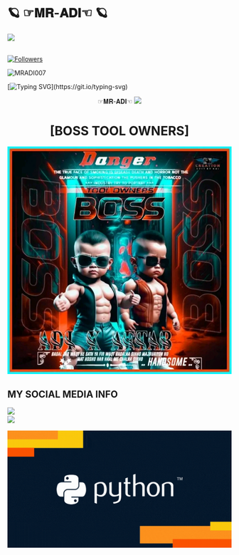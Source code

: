 # 🪐 ☞𝐌𝐑-𝐀𝐃𝐈☜  🪐
>
![](https://media.tenor.com/iVCiM9W7cvYAAAAd/welcome.gif)
## <a href="https://github.com/Mradi007/followers">
<img title="Followers" src="https://img.shields.io/github/followers/MRADI007?label=FOLLOWERS OF MR-ADI&color=red&style=flat-square"></a>

![MRADI007](https://komarev.com/ghpvc/?username=MRADI007&color=red)
>

[![Typing SVG](https://readme-typing-svg.herokuapp.com?color=%23FF0000&lines=MR-ADI👈+ESA+PUBLIC+BOLTI+HAI...)](https://git.io/typing-svg)

<p align="center">
☞𝐌𝐑-𝐀𝐃𝐈☜ <img src="https://emojis.slackmojis.com/emojis/images/1588315024/8823/hyperkitty.gif" width="35px"></i></b></h2> 
<h1 align="center"> [BOSS TOOL OWNERS]</h1>
 
![20200808_16075](https://github.com/Mradi007/Mradi007/blob/main/1686002103399.jpg)
  
## MY SOCIAL MEDIA INFO
 
[![](https://img.shields.io/badge/Github-black?logo=Github&logoColor=green&labelColor=black)](https://github.com/Mradi007) <br>
[![](https://img.shields.io/badge/Facebook-black?logo=Facebook&logoColor=green&labelColor=black)](https://www.facebook.com/mradi5000) <br>

![](https://github.com/Mradi007/Mradi007/blob/main/Python.gif)